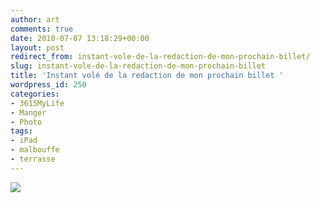 ```yaml
---
author: art
comments: true
date: 2010-07-07 13:18:29+00:00
layout: post
redirect_from: instant-vole-de-la-redaction-de-mon-prochain-billet/
slug: instant-vole-de-la-redaction-de-mon-prochain-billet
title: 'Instant volé de la redaction de mon prochain billet '
wordpress_id: 250
categories:
- 3615MyLife
- Manger
- Photo
tags:
- iPad
- malbouffe
- terrasse
---
```


[![](https://static.irz.fr/2010/07/l_2592_1936_B046EFB6-6657-4D1C-9899-9B4B8A7BA78A.jpeg)](https://static.irz.fr/2010/07/l_2592_1936_B046EFB6-6657-4D1C-9899-9B4B8A7BA78A.jpeg)

